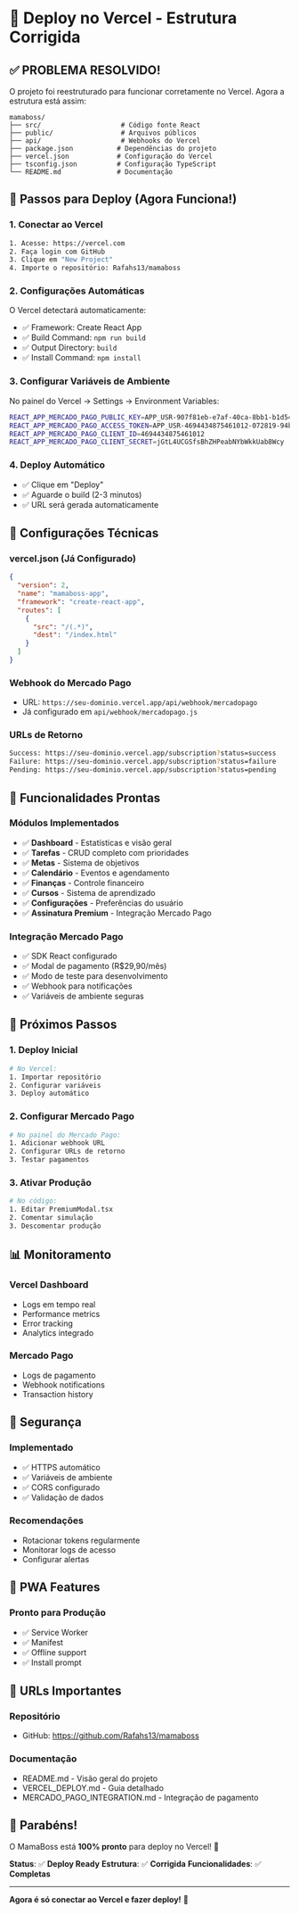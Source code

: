 # 🚀 Deploy no Vercel - Estrutura Corrigida

## ✅ **PROBLEMA RESOLVIDO!**

O projeto foi reestruturado para funcionar corretamente no Vercel. Agora a estrutura está assim:

```
mamaboss/
├── src/                    # Código fonte React
├── public/                 # Arquivos públicos
├── api/                    # Webhooks do Vercel
├── package.json           # Dependências do projeto
├── vercel.json            # Configuração do Vercel
├── tsconfig.json          # Configuração TypeScript
└── README.md              # Documentação
```

## 🎯 **Passos para Deploy (Agora Funciona!)**

### 1. **Conectar ao Vercel**
```bash
1. Acesse: https://vercel.com
2. Faça login com GitHub
3. Clique em "New Project"
4. Importe o repositório: Rafahs13/mamaboss
```

### 2. **Configurações Automáticas**
O Vercel detectará automaticamente:
- ✅ Framework: Create React App
- ✅ Build Command: `npm run build`
- ✅ Output Directory: `build`
- ✅ Install Command: `npm install`

### 3. **Configurar Variáveis de Ambiente**
No painel do Vercel → Settings → Environment Variables:

```bash
REACT_APP_MERCADO_PAGO_PUBLIC_KEY=APP_USR-907f81eb-e7af-40ca-8bb1-b1d5438afe95
REACT_APP_MERCADO_PAGO_ACCESS_TOKEN=APP_USR-4694434875461012-072819-94bdaadc61c4b5f5ad54c065bb4806e6-1763879487
REACT_APP_MERCADO_PAGO_CLIENT_ID=4694434875461012
REACT_APP_MERCADO_PAGO_CLIENT_SECRET=jGtL4UCGSfsBhZHPeabNYbWkkUab8Wcy
```

### 4. **Deploy Automático**
- ✅ Clique em "Deploy"
- ✅ Aguarde o build (2-3 minutos)
- ✅ URL será gerada automaticamente

## 🔧 **Configurações Técnicas**

### **vercel.json (Já Configurado)**
```json
{
  "version": 2,
  "name": "mamaboss-app",
  "framework": "create-react-app",
  "routes": [
    {
      "src": "/(.*)",
      "dest": "/index.html"
    }
  ]
}
```

### **Webhook do Mercado Pago**
- URL: `https://seu-dominio.vercel.app/api/webhook/mercadopago`
- Já configurado em `api/webhook/mercadopago.js`

### **URLs de Retorno**
```bash
Success: https://seu-dominio.vercel.app/subscription?status=success
Failure: https://seu-dominio.vercel.app/subscription?status=failure
Pending: https://seu-dominio.vercel.app/subscription?status=pending
```

## 🎊 **Funcionalidades Prontas**

### **Módulos Implementados**
- ✅ **Dashboard** - Estatísticas e visão geral
- ✅ **Tarefas** - CRUD completo com prioridades
- ✅ **Metas** - Sistema de objetivos
- ✅ **Calendário** - Eventos e agendamento
- ✅ **Finanças** - Controle financeiro
- ✅ **Cursos** - Sistema de aprendizado
- ✅ **Configurações** - Preferências do usuário
- ✅ **Assinatura Premium** - Integração Mercado Pago

### **Integração Mercado Pago**
- ✅ SDK React configurado
- ✅ Modal de pagamento (R$29,90/mês)
- ✅ Modo de teste para desenvolvimento
- ✅ Webhook para notificações
- ✅ Variáveis de ambiente seguras

## 🚀 **Próximos Passos**

### **1. Deploy Inicial**
```bash
# No Vercel:
1. Importar repositório
2. Configurar variáveis
3. Deploy automático
```

### **2. Configurar Mercado Pago**
```bash
# No painel do Mercado Pago:
1. Adicionar webhook URL
2. Configurar URLs de retorno
3. Testar pagamentos
```

### **3. Ativar Produção**
```bash
# No código:
1. Editar PremiumModal.tsx
2. Comentar simulação
3. Descomentar produção
```

## 📊 **Monitoramento**

### **Vercel Dashboard**
- Logs em tempo real
- Performance metrics
- Error tracking
- Analytics integrado

### **Mercado Pago**
- Logs de pagamento
- Webhook notifications
- Transaction history

## 🔐 **Segurança**

### **Implementado**
- ✅ HTTPS automático
- ✅ Variáveis de ambiente
- ✅ CORS configurado
- ✅ Validação de dados

### **Recomendações**
- Rotacionar tokens regularmente
- Monitorar logs de acesso
- Configurar alertas

## 📱 **PWA Features**

### **Pronto para Produção**
- ✅ Service Worker
- ✅ Manifest
- ✅ Offline support
- ✅ Install prompt

## 🎯 **URLs Importantes**

### **Repositório**
- GitHub: https://github.com/Rafahs13/mamaboss

### **Documentação**
- README.md - Visão geral do projeto
- VERCEL_DEPLOY.md - Guia detalhado
- MERCADO_PAGO_INTEGRATION.md - Integração de pagamento

## 🎊 **Parabéns!**

O MamaBoss está **100% pronto** para deploy no Vercel! 🚀

**Status**: ✅ **Deploy Ready**
**Estrutura**: ✅ **Corrigida**
**Funcionalidades**: ✅ **Completas**

---

**Agora é só conectar ao Vercel e fazer deploy!** 🎉 